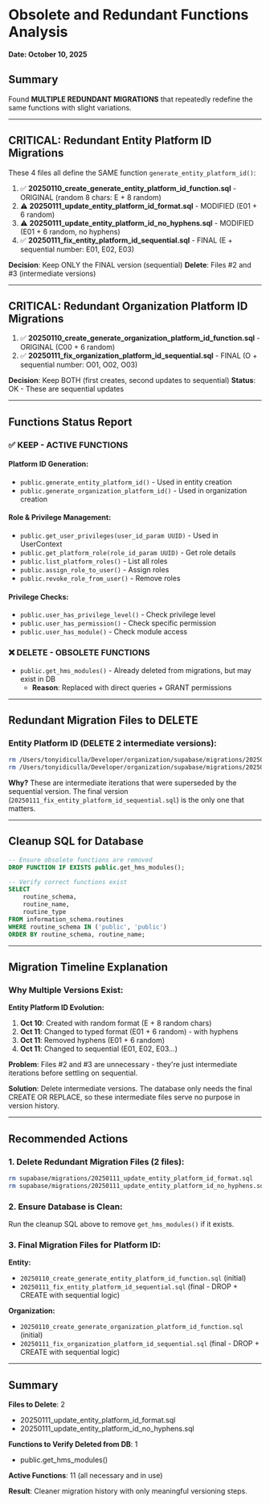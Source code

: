 # Obsolete and Redundant Functions Analysis

**Date: October 10, 2025**

## Summary

Found **MULTIPLE REDUNDANT MIGRATIONS** that repeatedly redefine the same functions with slight variations.

---

## CRITICAL: Redundant Entity Platform ID Migrations

These 4 files all define the SAME function `generate_entity_platform_id()`:

1. ✅ **20250110_create_generate_entity_platform_id_function.sql** - ORIGINAL (random 8 chars: E + 8 random)
2. ⚠️ **20250111_update_entity_platform_id_format.sql** - MODIFIED (E01 + 6 random)
3. ⚠️ **20250111_update_entity_platform_id_no_hyphens.sql** - MODIFIED (E01 + 6 random, no hyphens)
4. ✅ **20250111_fix_entity_platform_id_sequential.sql** - FINAL (E + sequential number: E01, E02, E03)

**Decision**: Keep ONLY the FINAL version (sequential)
**Delete**: Files #2 and #3 (intermediate versions)

---

## CRITICAL: Redundant Organization Platform ID Migrations

1. ✅ **20250110_create_generate_organization_platform_id_function.sql** - ORIGINAL (C00 + 6 random)
2. ✅ **20250111_fix_organization_platform_id_sequential.sql** - FINAL (O + sequential number: O01, O02, O03)

**Decision**: Keep BOTH (first creates, second updates to sequential)
**Status**: OK - These are sequential updates

---

## Functions Status Report

### ✅ KEEP - ACTIVE FUNCTIONS

#### Platform ID Generation:

- `public.generate_entity_platform_id()` - Used in entity creation
- `public.generate_organization_platform_id()` - Used in organization creation

#### Role & Privilege Management:

- `public.get_user_privileges(user_id_param UUID)` - Used in UserContext
- `public.get_platform_role(role_id_param UUID)` - Get role details
- `public.list_platform_roles()` - List all roles
- `public.assign_role_to_user()` - Assign roles
- `public.revoke_role_from_user()` - Remove roles

#### Privilege Checks:

- `public.user_has_privilege_level()` - Check privilege level
- `public.user_has_permission()` - Check specific permission
- `public.user_has_module()` - Check module access

### ❌ DELETE - OBSOLETE FUNCTIONS

- `public.get_hms_modules()` - Already deleted from migrations, but may exist in DB
  - **Reason**: Replaced with direct queries + GRANT permissions

---

## Redundant Migration Files to DELETE

### Entity Platform ID (DELETE 2 intermediate versions):

```bash
rm /Users/tonyidiculla/Developer/organization/supabase/migrations/20250111_update_entity_platform_id_format.sql
rm /Users/tonyidiculla/Developer/organization/supabase/migrations/20250111_update_entity_platform_id_no_hyphens.sql
```

**Why?** These are intermediate iterations that were superseded by the sequential version.
The final version (`20250111_fix_entity_platform_id_sequential.sql`) is the only one that matters.

---

## Cleanup SQL for Database

```sql
-- Ensure obsolete functions are removed
DROP FUNCTION IF EXISTS public.get_hms_modules();

-- Verify correct functions exist
SELECT
    routine_schema,
    routine_name,
    routine_type
FROM information_schema.routines
WHERE routine_schema IN ('public', 'public')
ORDER BY routine_schema, routine_name;
```

---

## Migration Timeline Explanation

### Why Multiple Versions Exist:

**Entity Platform ID Evolution:**

1. **Oct 10**: Created with random format (E + 8 random chars)
2. **Oct 11**: Changed to typed format (E01 + 6 random) - with hyphens
3. **Oct 11**: Removed hyphens (E01 + 6 random)
4. **Oct 11**: Changed to sequential (E01, E02, E03...)

**Problem**: Files #2 and #3 are unnecessary - they're just intermediate iterations before settling on sequential.

**Solution**: Delete intermediate versions. The database only needs the final CREATE OR REPLACE, so these intermediate files serve no purpose in version history.

---

## Recommended Actions

### 1. Delete Redundant Migration Files (2 files):

```bash
rm supabase/migrations/20250111_update_entity_platform_id_format.sql
rm supabase/migrations/20250111_update_entity_platform_id_no_hyphens.sql
```

### 2. Ensure Database is Clean:

Run the cleanup SQL above to remove `get_hms_modules()` if it exists.

### 3. Final Migration Files for Platform ID:

**Entity:**

- `20250110_create_generate_entity_platform_id_function.sql` (initial)
- `20250111_fix_entity_platform_id_sequential.sql` (final - DROP + CREATE with sequential logic)

**Organization:**

- `20250110_create_generate_organization_platform_id_function.sql` (initial)
- `20250111_fix_organization_platform_id_sequential.sql` (final - DROP + CREATE with sequential logic)

---

## Summary

**Files to Delete**: 2

- 20250111_update_entity_platform_id_format.sql
- 20250111_update_entity_platform_id_no_hyphens.sql

**Functions to Verify Deleted from DB**: 1

- public.get_hms_modules()

**Active Functions**: 11 (all necessary and in use)

**Result**: Cleaner migration history with only meaningful versioning steps.

